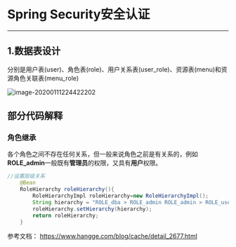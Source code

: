 # Spring Security安全认证

---

## 1.数据表设计

分别是用户表(user)、角色表(role)、用户关系表(user_role)、资源表(menu)和资源角色关联表(menu_role)

![image-20200111224422202](E:\笔记\Spring\image-20200111224422202.png)

## 部分代码解释

### 角色继承

 各个角色之间不存在任何关系，但一般来说角色之前是有关系的，例如**ROLE_admin**一般既有**管理员**的权限，又具有**用户**权限。

```java
//设置层级关系
    @Bean
    RoleHierarchy roleHierarchy(){
        RoleHierarchyImpl roleHierarchy=new RoleHierarchyImpl();
        String hierarchy = "ROLE_dba > ROLE_admin ROLE_admin > ROLE_user";
        roleHierarchy.setHierarchy(hierarchy);
        return roleHierarchy;
    }
```



参考文档： https://www.hangge.com/blog/cache/detail_2677.html 